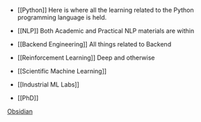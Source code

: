 * [[Python]]
	Here is where all the learning related to the Python programming language is held.
	
* [[NLP]]
	Both Academic and Practical NLP materials are within

* [[Backend Engineering]]
	All things related to Backend
	
* [[Reinforcement Learning]]
	Deep and otherwise
	
* [[Scientific Machine Learning]] 

* [[Industrial ML Labs]] 
* [[PhD]] 


[Obsidian](https://youtu.be/WqKluXIra70) 


